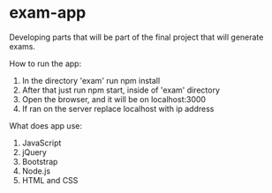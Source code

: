 # exam-app
Developing parts that will be part of the final project that will generate exams.


How to run the app:    
1. In the directory 'exam' run npm install  
2. After that just run npm start, inside of 'exam' directory  
3. Open the browser, and it will be on localhost:3000  
4. If ran on the server replace localhost with ip address  

What does app use:  
1. JavaScript  
2. jQuery  
3. Bootstrap  
4. Node.js  
5. HTML and CSS  
